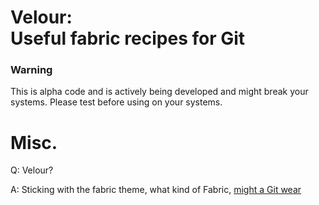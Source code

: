 # Velour:<br />Useful fabric recipes for Git

### Warning
This is alpha code and is actively being developed and might break your systems. Please test before using on your systems.

# Misc.
Q: Velour?

A: Sticking with the fabric theme, what kind of Fabric, [might a Git wear](http://en.wikipedia.org/wiki/Git_(software)#History)

